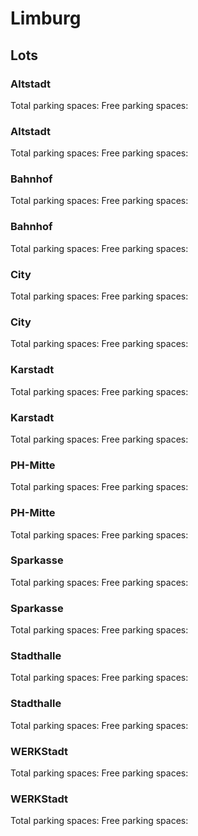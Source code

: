 # Limburg

## Lots

### Altstadt

Total parking spaces: <Value topic="parken-dd/parken-dd/Limburg/limburgaltstadt/total"/>
Free parking spaces: <Value topic="parken-dd/parken-dd/Limburg/limburgaltstadt/free"/>

### Altstadt

Total parking spaces: <Value topic="parken-dd/parken-dd/Limburg/limburgaltstadt/total"/>
Free parking spaces: <Value topic="parken-dd/parken-dd/Limburg/limburgaltstadt/free"/>

### Bahnhof

Total parking spaces: <Value topic="parken-dd/parken-dd/Limburg/limburgbahnhof/total"/>
Free parking spaces: <Value topic="parken-dd/parken-dd/Limburg/limburgbahnhof/free"/>

### Bahnhof

Total parking spaces: <Value topic="parken-dd/parken-dd/Limburg/limburgbahnhof/total"/>
Free parking spaces: <Value topic="parken-dd/parken-dd/Limburg/limburgbahnhof/free"/>

### City

Total parking spaces: <Value topic="parken-dd/parken-dd/Limburg/limburgcity/total"/>
Free parking spaces: <Value topic="parken-dd/parken-dd/Limburg/limburgcity/free"/>

### City

Total parking spaces: <Value topic="parken-dd/parken-dd/Limburg/limburgcity/total"/>
Free parking spaces: <Value topic="parken-dd/parken-dd/Limburg/limburgcity/free"/>

### Karstadt

Total parking spaces: <Value topic="parken-dd/parken-dd/Limburg/limburgkarstadt/total"/>
Free parking spaces: <Value topic="parken-dd/parken-dd/Limburg/limburgkarstadt/free"/>

### Karstadt

Total parking spaces: <Value topic="parken-dd/parken-dd/Limburg/limburgkarstadt/total"/>
Free parking spaces: <Value topic="parken-dd/parken-dd/Limburg/limburgkarstadt/free"/>

### PH-Mitte

Total parking spaces: <Value topic="parken-dd/parken-dd/Limburg/limburgphmitte/total"/>
Free parking spaces: <Value topic="parken-dd/parken-dd/Limburg/limburgphmitte/free"/>

### PH-Mitte

Total parking spaces: <Value topic="parken-dd/parken-dd/Limburg/limburgphmitte/total"/>
Free parking spaces: <Value topic="parken-dd/parken-dd/Limburg/limburgphmitte/free"/>

### Sparkasse

Total parking spaces: <Value topic="parken-dd/parken-dd/Limburg/limburgsparkasse/total"/>
Free parking spaces: <Value topic="parken-dd/parken-dd/Limburg/limburgsparkasse/free"/>

### Sparkasse

Total parking spaces: <Value topic="parken-dd/parken-dd/Limburg/limburgsparkasse/total"/>
Free parking spaces: <Value topic="parken-dd/parken-dd/Limburg/limburgsparkasse/free"/>

### Stadthalle

Total parking spaces: <Value topic="parken-dd/parken-dd/Limburg/limburgstadthalle/total"/>
Free parking spaces: <Value topic="parken-dd/parken-dd/Limburg/limburgstadthalle/free"/>

### Stadthalle

Total parking spaces: <Value topic="parken-dd/parken-dd/Limburg/limburgstadthalle/total"/>
Free parking spaces: <Value topic="parken-dd/parken-dd/Limburg/limburgstadthalle/free"/>

### WERKStadt

Total parking spaces: <Value topic="parken-dd/parken-dd/Limburg/limburgwerkstadt/total"/>
Free parking spaces: <Value topic="parken-dd/parken-dd/Limburg/limburgwerkstadt/free"/>

### WERKStadt

Total parking spaces: <Value topic="parken-dd/parken-dd/Limburg/limburgwerkstadt/total"/>
Free parking spaces: <Value topic="parken-dd/parken-dd/Limburg/limburgwerkstadt/free"/>

